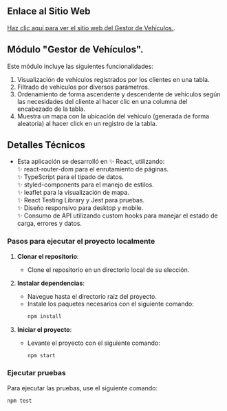 ## Enlace al Sitio Web

[Haz clic aquí para ver el sitio web del Gestor de Vehículos.](https://nalancay-vehicle-manager.netlify.app/).

## Módulo "Gestor de Vehículos".

Este módulo incluye las siguientes funcionalidades:

1.  Visualización de vehículos registrados por los clientes en una tabla.
2.  Filtrado de vehículos por diversos parámetros.
3.  Ordenamiento de forma ascendente y descendente de vehículos según las necesidades del cliente al hacer clic en una columna del encabezado de la tabla.
4.  Muestra un mapa con la ubicación del vehículo (generada de forma aleatoria) al hacer click en un registro de la tabla.

## Detalles Técnicos

- Esta aplicación se desarrolló en ✨ React, utilizando:\
  ✨ react-router-dom para el enrutamiento de páginas.\
  ✨ TypeScript para el tipado de datos.\
  ✨ styled-components para el manejo de estilos.\
  ✨ leaflet para la visualización de mapa.\
  ✨ React Testing Library y Jest para pruebas.\
  ✨ Diseño responsivo para desktop y mobile.\
  ✨ Consumo de API utilizando custom hooks para manejar el estado de carga, errores y datos.

### Pasos para ejecutar el proyecto localmente

1. **Clonar el repositorio**:

   - Clone el repositorio en un directorio local de su elección.

2. **Instalar dependencias**:

   - Navegue hasta el directorio raíz del proyecto.
   - Instale los paquetes necesarios con el siguiente comando:
     ```bash
     npm install
     ```

3. **Iniciar el proyecto**:
   - Levante el proyecto con el siguiente comando:
     ```bash
     npm start
     ```

### Ejecutar pruebas

Para ejecutar las pruebas, use el siguiente comando:

```bash
npm test
```
